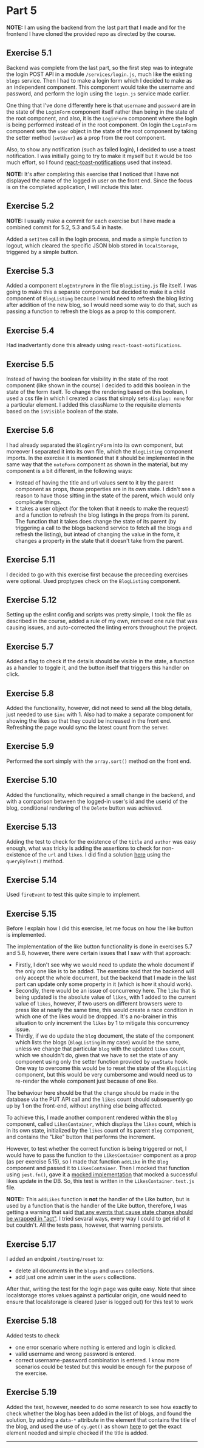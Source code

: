 # Part 5

**NOTE:** I am using the backend from the last part that I made and for the frontend I have cloned the provided repo as directed by the course.

## Exercise 5.1

Backend was complete from the last part, so the first step was to integrate the login POST API in a module `/services/login.js`, much like the existing `blogs` service. Then I had to make a login form which I decided to make as an independent component. This component would take the username and password, and perform the login using the `login.js` service made earlier.

One thing that I've done differently here is that `username` and `password` are in the state of the `LoginForm` component itself rather than being in the state of the root component, and also, it is the `LoginForm` component where the login is being performed instead of in the root component. On login the `LoginForm` component sets the `user` object in the state of the root component by taking the setter method (`setUser`) as a prop from the root component.

Also, to show any notification (such as failed login), I decided to use a toast notification. I was initially going to try to make it myself but it would be too much effort, so I found [react-toast-notifications](https://www.npmjs.com/package/react-toast-notifications) used that instead.

**NOTE:** It's after completing this exercise that I noticed that I have not displayed the name of the logged in user on the front end. Since the focus is on the completed application, I will include this later.


## Exercise 5.2

**NOTE:** I usually make a commit for each exercise but I have made a combined commit for 5.2, 5.3 and 5.4 in haste.

Added a `setItem` call in the login process, and made a simple function to logout, which cleared the specific JSON blob stored in `localStorage`, triggered by a simple button.


## Exercise 5.3

Added a component `BlogEntryForm` in the file `BlogListing.js` file itself. I was going to make this a separate component but decided to make it a child component of `BlogListing` because I would need to refresh the blog listing after addition of the new blog, so I would need some way to do that, such as passing a function to refresh the blogs as a prop to this component.


## Exercise 5.4

Had inadvertantly done this already using `react-toast-notifications`.


## Exercise 5.5

Instead of having the boolean for visibility in the state of the root component (like shown in the course) I decided to add this boolean in the state of the form itself. To change the rendering based on this boolean, I used a css file in which I created a class that simply sets `display: none` for a particular element. I added this className to the requisite elements based on the `isVisible` boolean of the state.


## Exercise 5.6

I had already separated the `BlogEntryForm` into its own component, but moreover I separated it into its own file, which the `BlogListing` component imports. In the exercise it is mentioned that it should be implemented in the same way that the `noteForm` component as shown in the material, but my component is a bit different, in the following ways:

 - Instead of having the title and url values sent to it by the parent component as props, those properties are in its own state. I didn't see a reason to have those sitting in the state of the parent, which would only complicate things.
 - It takes a user object (for the token that it needs to make the request) and a function to refresh the blog listings in the props from its parent. The function that it takes does change the state of its parent (by triggering a call to the blogs backend service to fetch all the blogs and refresh the listing), but intead of changing the value in the form, it changes a property in the state that it doesn't take from the parent.

  
## Exercise 5.11

I decided to go with this exercise first because the preceeding exercises were optional. Used proptypes check on the `BlogListing` component.


## Exercise 5.12

Setting up the eslint config and scripts was pretty simple, I took the file as described in the course, added a rule of my own, removed one rule that was causing issues, and auto-corrected the linting errors throughout the project.


## Exercise 5.7

Added a flag to check if the details should be visible in the state, a function as a handler to toggle it, and the button itself that triggers this handler on click.


## Exercise 5.8

Added the functionality, however, did not need to send all the blog details, just needed to use `$inc` with 1. Also had to make a separate component for showing the likes so that they could be increased in the front end. Refreshing the page would sync the latest count from the server.


## Exercise 5.9

Performed the sort simply with the `array.sort()` method on the front end.


## Exercise 5.10

Added the functionality, which required a small change in the backend, and with a comparison between the logged-in user's id and the userid of the blog, conditional rendering of the `Delete` button was achieved.


## Exercise 5.13

Adding the test to check for the existence of the `title` and `author` was easy enough, what was tricky is adding the assertions to check for non-existence of the `url` and `likes`. I did find a solution [here](https://stackoverflow.com/a/52783201/6718353) using the `queryByText()` method.


## Exercise 5.14

Used `fireEvent` to test this quite simple to implement.


## Exercise 5.15

Before I explain how I did this exercise, let me focus on how the like button is implemented.

The implementation of the like button functionality is done in exercises 5.7 and 5.8, however, there were certain issues that I saw with that approach:

 - Firstly, I don't see why we would need to update the whole document if the only one like is to be added. The exercise said that the backend will only accept the whole document, but the backend that I made in the last part can update only some property in it (which is how it should work).
 - Secondly, there would be an issue of concurrency here. The `like` that is being updated is the absolute value of `likes`, with 1 added to the current value of `likes`, however, if two users on different browsers were to press like at nearly the same time, this would create a race condition in which one of the likes would be dropped. It's a no-brainer in this situation to only increment the `likes` by 1 to mitigate this concurrency issue.
 - Thirdly, if we do update the `blog` document, the state of the component which lists the blogs (`BlogListing` in my case) would be the same, unless we change that particular `blog` with the updated `likes` count, which we shouldn't do, given that we have to set the state of any component using only the setter function provided by `useState` hook. One way to overcome this would be to reset the state of the `BlogListing` component, but this would be very cumbersome and would need us to re-render the whole component just because of one like.
 
The behaviour here should be that the change should be made in the database via the PUT API call and the `likes` count should subsequently go up by 1 on the front-end, without anything else being affected.

To achieve this, I made another component rendered within the `Blog` component, called `LikesContainer`, which displays the `likes` count, which is in its own state, initialized by the `likes` count of its parent `Blog` component, and contains the "Like" button that performs the increment.

However, to test whether the correct function is being triggered or not, I would have to pass the function to the `LikesContainer` component as a prop (as per exercise 5.15), so I made that function `addLike` in the `Blog` component and passed it to `LikesContainer`. Then I mocked that function using `jest.fn()`, gave it a [mocked implementation](https://jestjs.io/docs/en/jest-object#jestfnimplementation) that mocked a successful likes update in the DB. So, this test is written in the `LikesContainer.test.js` file.

**NOTE:**: This `addLikes` function is **not** the handler of the Like button, but is used by a function that is the handler of the Like button, therefore, I was getting a warning that said [that any events that cause state change should be wrapped in "act"](https://kentcdodds.com/blog/fix-the-not-wrapped-in-act-warning). I tried sevaral ways, every way I could to get rid of it but couldn't. All the tests pass, however, that warning persists.


## Exercise 5.17

I added an endpoint `/testing/reset` to:

 - delete all documents in the `blogs` and `users` collections.
 - add just one admin user in the `users` collections.

After that, writing the test for the login page was quite easy. Note that since localstorage stores values against a particular origin, one would need to ensure that localstorage is cleared (user is logged out) for this test to work


## Exercise 5.18

Added tests to check
 - one error scenario where nothing is entered and login is clicked.
 - valid username and wrong password is entered.
 - correct username-password combination is entered.
I know more scenarios could be tested but this would be enough for the purpose of the exercise.


## Exercise 5.19

Added the test, however, needed to do some research to see how exactly to check whether the blog has been added in the list of blogs, and found the solution, by adding a `data-*` attribute in the element that contains the title of the blog, and used the use of `cy.get()` as shown [here]("https://docs.cypress.io/api/commands/get.html#Find-5-elements-with-the-given-data-attribute") to get the exact element needed and simple checked if the title is added.

---


